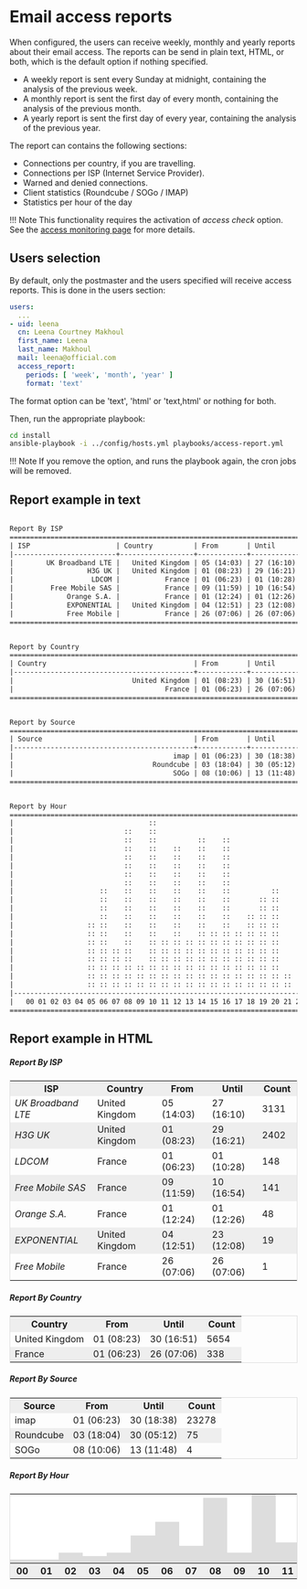 # Email access reports

When configured, the users can receive weekly, monthly and yearly reports about their email access. The reports can be
send in plain text, HTML, or both, which is the default option if nothing specified.

- A weekly report is sent every Sunday at midnight, containing the analysis of the previous week.
- A monthly report is sent the first day of every month, containing the analysis of the previous month.
- A yearly report is sent the first day of every year, containing the analysis of the previous year.

The report can contains the following sections:

- Connections per country, if you are travelling.
- Connections per ISP (Internet Service Provider).
- Warned and denied connections.
- Client statistics (Roundcube / SOGo / IMAP)
- Statistics per hour of the day

!!! Note
    This functionality requires the activation of _access check_ option.
    See the [access monitoring page](email-access-monitoring.md) for more details.

## Users selection

By default, only the postmaster and the users specified will receive access reports. This is done in the users section:

```yaml hl_lines="8"
users:
  ...
- uid: leena
  cn: Leena Courtney Makhoul
  first_name: Leena
  last_name: Makhoul
  mail: leena@official.com
  access_report:
    periods: [ 'week', 'month', 'year' ]
    format: 'text'
```

The format option can be 'text', 'html' or 'text,html' or nothing for both.

Then, run the appropriate playbook:

```sh
cd install
ansible-playbook -i ../config/hosts.yml playbooks/access-report.yml
```

!!! Note
    If you remove the option, and runs the playbook again, the cron jobs will be removed.

## Report example in text

```txt

Report By ISP
================================================================================
| ISP                     | Country          | From       | Until      | Count |
|-------------------------+------------------+------------+------------+-------|
|        UK Broadband LTE |   United Kingdom | 05 (14:03) | 27 (16:10) |  3131 |
|                  H3G UK |   United Kingdom | 01 (08:23) | 29 (16:21) |  2402 |
|                   LDCOM |           France | 01 (06:23) | 01 (10:28) |   148 |
|         Free Mobile SAS |           France | 09 (11:59) | 10 (16:54) |   141 |
|             Orange S.A. |           France | 01 (12:24) | 01 (12:26) |    48 |
|             EXPONENTIAL |   United Kingdom | 04 (12:51) | 23 (12:08) |    19 |
|             Free Mobile |           France | 26 (07:06) | 26 (07:06) |     1 |
================================================================================


Report by Country
================================================================================
| Country                                    | From       | Until      | Count |
|--------------------------------------------+------------+------------+-------|
|                             United Kingdom | 01 (08:23) | 30 (16:51) |  5654 |
|                                     France | 01 (06:23) | 26 (07:06) |   338 |
================================================================================


Report by Source
================================================================================
| Source                                     | From       | Until      | Count |
|--------------------------------------------+------------+------------+-------|
|                                       imap | 01 (06:23) | 30 (18:38) | 23278 |
|                                  Roundcube | 03 (18:04) | 30 (05:12) |    75 |
|                                       SOGo | 08 (10:06) | 13 (11:48) |     4 |
================================================================================


Report by Hour
================================================================================
|                                 ::                                           |
|                           ::    ::                                           |
|                           ::    ::          ::    ::                         |
|                           ::    ::    ::    ::    ::                         |
|                           ::    ::    ::    ::    ::                         |
|                           ::    ::    ::    ::    ::                         |
|                           ::    ::    ::    ::    ::                         |
|                           ::    ::    ::    ::    ::                         |
|                     ::    ::    ::    ::    ::    ::          ::             |
|                     ::    ::    ::    ::    ::    ::       :: ::             |
|                     ::    ::    ::    ::    ::    ::       :: ::             |
|                     ::    ::    ::    ::    ::    ::    :: :: ::             |
|                  :: ::    ::    ::    ::    ::    ::    :: :: ::             |
|                  :: ::    ::    ::    ::    :: :: :: :: :: :: ::             |
|                  :: ::    ::    :: :: :: :: :: :: :: :: :: :: ::             |
|                  :: :: :: ::    :: :: :: :: :: :: :: :: :: :: ::             |
|                  :: :: :: ::    :: :: :: :: :: :: :: :: :: :: ::             |
|                  :: :: :: :: :: :: :: :: :: :: :: :: :: :: :: ::             |
|                  :: :: :: :: :: :: :: :: :: :: :: :: :: :: :: :: ::          |
|                  :: :: :: :: :: :: :: :: :: :: :: :: :: :: :: :: ::          |
|------------------------------------------------------------------------------|
|   00 01 02 03 04 05 06 07 08 09 10 11 12 13 14 15 16 17 18 19 20 21 22 23    |
================================================================================

```

## Report example in HTML

<div id="report-sample">
<style>
    table { border: 1px solid #ddd }
    th { padding: 0.2em 1ch }
    table.hour-report * { padding: 0 0 !important }
    tr:nth-child(odd) { background: #eee }
    td.d { background-color:#ddd!important }
    td.l { background-color:#fff!important }
</style>
        <div id="report-isp">
            <h5>Report By ISP</h5>
            <table>
                <tr>
                    <th>ISP</th>
                    <th>Country</th>
                    <th>From</th>
                    <th>Until</th>
                    <th>Count</th>
                </tr>
                <tr>
                    <td><em>UK Broadband LTE</em></td>
                    <td>United Kingdom</td>
                    <td>05 (14:03)</td>
                    <td>27 (16:10)</td>
                    <td>3131</td>
                </tr>
                <tr>
                    <td><em>H3G UK</em></td>
                    <td>United Kingdom</td>
                    <td>01 (08:23)</td>
                    <td>29 (16:21)</td>
                    <td>2402</td>
                </tr>
                <tr>
                    <td><em>LDCOM</em></td>
                    <td>France</td>
                    <td>01 (06:23)</td>
                    <td>01 (10:28)</td>
                    <td>148</td>
                </tr>
                <tr>
                    <td><em>Free Mobile SAS</em></td>
                    <td>France</td>
                    <td>09 (11:59)</td>
                    <td>10 (16:54)</td>
                    <td>141</td>
                </tr>
                <tr>
                    <td><em>Orange S.A.</em></td>
                    <td>France</td>
                    <td>01 (12:24)</td>
                    <td>01 (12:26)</td>
                    <td>48</td>
                </tr>
                <tr>
                    <td><em>EXPONENTIAL</em></td>
                    <td>United Kingdom</td>
                    <td>04 (12:51)</td>
                    <td>23 (12:08)</td>
                    <td>19</td>
                </tr>
                <tr>
                    <td><em>Free Mobile</em></td>
                    <td>France</td>
                    <td>26 (07:06)</td>
                    <td>26 (07:06)</td>
                    <td>1</td>
                </tr>
            </table>
        </div>
        <div id="report-country">
            <h5>Report By Country</h5>
            <table>
                <tr>
                    <th>Country</th>
                    <th>From</th>
                    <th>Until</th>
                    <th>Count</th>
                </tr>
                <tr>
                    <td>United Kingdom</td>
                    <td>01 (08:23)</td>
                    <td>30 (16:51)</td>
                    <td>5654</td>
                </tr>
                <tr>
                    <td>France</td>
                    <td>01 (06:23)</td>
                    <td>26 (07:06)</td>
                    <td>338</td>
                </tr>
            </table>
        </div>
        <div id="report-source">
            <h5>Report By Source</h5>
            <table>
                <tr>
                    <th>Source</th>
                    <th>From</th>
                    <th>Until</th>
                    <th>Count</th>
                </tr>
                <tr>
                    <td>imap</td>
                    <td>01 (06:23)</td>
                    <td>30 (18:38)</td>
                    <td>23278</td>
                </tr>
                <tr>
                    <td>Roundcube</td>
                    <td>03 (18:04)</td>
                    <td>30 (05:12)</td>
                    <td>75</td>
                </tr>
                <tr>
                    <td>SOGo</td>
                    <td>08 (10:06)</td>
                    <td>13 (11:48)</td>
                    <td>4</td>
                </tr>
            </table>
        </div>
        <div id="report-status">
            <h5>Report By Hour</h5>
            <table id="hour-report"><tr>
                    <td class="l"> </td>
                    <td class="l"> </td>
                    <td class="l"> </td>
                    <td class="l"> </td>
                    <td class="l"> </td>
                    <td class="l"> </td>
                    <td class="l"> </td>
                    <td class="l"> </td>
                    <td class="l"> </td>
                    <td class="l"> </td>
                    <td class="d"> </td>
                    <td class="l"> </td>
                    <td class="l"> </td>
                    <td class="l"> </td>
                    <td class="l"> </td>
                    <td class="l"> </td>
                    <td class="l"> </td>
                    <td class="l"> </td>
                    <td class="l"> </td>
                    <td class="l"> </td>
                    <td class="l"> </td>
                    <td class="l"> </td>
                    <td class="l"> </td>
                    <td class="l"> </td>
                    </tr><tr>
                    <td class="l"> </td>
                    <td class="l"> </td>
                    <td class="l"> </td>
                    <td class="l"> </td>
                    <td class="l"> </td>
                    <td class="l"> </td>
                    <td class="l"> </td>
                    <td class="l"> </td>
                    <td class="d"> </td>
                    <td class="l"> </td>
                    <td class="d"> </td>
                    <td class="l"> </td>
                    <td class="l"> </td>
                    <td class="l"> </td>
                    <td class="l"> </td>
                    <td class="l"> </td>
                    <td class="l"> </td>
                    <td class="l"> </td>
                    <td class="l"> </td>
                    <td class="l"> </td>
                    <td class="l"> </td>
                    <td class="l"> </td>
                    <td class="l"> </td>
                    <td class="l"> </td>
                    </tr><tr>
                    <td class="l"> </td>
                    <td class="l"> </td>
                    <td class="l"> </td>
                    <td class="l"> </td>
                    <td class="l"> </td>
                    <td class="l"> </td>
                    <td class="l"> </td>
                    <td class="l"> </td>
                    <td class="d"> </td>
                    <td class="l"> </td>
                    <td class="d"> </td>
                    <td class="l"> </td>
                    <td class="l"> </td>
                    <td class="l"> </td>
                    <td class="d"> </td>
                    <td class="l"> </td>
                    <td class="d"> </td>
                    <td class="l"> </td>
                    <td class="l"> </td>
                    <td class="l"> </td>
                    <td class="l"> </td>
                    <td class="l"> </td>
                    <td class="l"> </td>
                    <td class="l"> </td>
                    </tr><tr>
                    <td class="l"> </td>
                    <td class="l"> </td>
                    <td class="l"> </td>
                    <td class="l"> </td>
                    <td class="l"> </td>
                    <td class="l"> </td>
                    <td class="l"> </td>
                    <td class="l"> </td>
                    <td class="d"> </td>
                    <td class="l"> </td>
                    <td class="d"> </td>
                    <td class="l"> </td>
                    <td class="d"> </td>
                    <td class="l"> </td>
                    <td class="d"> </td>
                    <td class="l"> </td>
                    <td class="d"> </td>
                    <td class="l"> </td>
                    <td class="l"> </td>
                    <td class="l"> </td>
                    <td class="l"> </td>
                    <td class="l"> </td>
                    <td class="l"> </td>
                    <td class="l"> </td>
                    </tr><tr>
                    <td class="l"> </td>
                    <td class="l"> </td>
                    <td class="l"> </td>
                    <td class="l"> </td>
                    <td class="l"> </td>
                    <td class="l"> </td>
                    <td class="l"> </td>
                    <td class="l"> </td>
                    <td class="d"> </td>
                    <td class="l"> </td>
                    <td class="d"> </td>
                    <td class="l"> </td>
                    <td class="d"> </td>
                    <td class="l"> </td>
                    <td class="d"> </td>
                    <td class="l"> </td>
                    <td class="d"> </td>
                    <td class="l"> </td>
                    <td class="l"> </td>
                    <td class="l"> </td>
                    <td class="l"> </td>
                    <td class="l"> </td>
                    <td class="l"> </td>
                    <td class="l"> </td>
                    </tr><tr>
                    <td class="l"> </td>
                    <td class="l"> </td>
                    <td class="l"> </td>
                    <td class="l"> </td>
                    <td class="l"> </td>
                    <td class="l"> </td>
                    <td class="l"> </td>
                    <td class="l"> </td>
                    <td class="d"> </td>
                    <td class="l"> </td>
                    <td class="d"> </td>
                    <td class="l"> </td>
                    <td class="d"> </td>
                    <td class="l"> </td>
                    <td class="d"> </td>
                    <td class="l"> </td>
                    <td class="d"> </td>
                    <td class="l"> </td>
                    <td class="l"> </td>
                    <td class="l"> </td>
                    <td class="l"> </td>
                    <td class="l"> </td>
                    <td class="l"> </td>
                    <td class="l"> </td>
                    </tr><tr>
                    <td class="l"> </td>
                    <td class="l"> </td>
                    <td class="l"> </td>
                    <td class="l"> </td>
                    <td class="l"> </td>
                    <td class="l"> </td>
                    <td class="l"> </td>
                    <td class="l"> </td>
                    <td class="d"> </td>
                    <td class="l"> </td>
                    <td class="d"> </td>
                    <td class="l"> </td>
                    <td class="d"> </td>
                    <td class="l"> </td>
                    <td class="d"> </td>
                    <td class="l"> </td>
                    <td class="d"> </td>
                    <td class="l"> </td>
                    <td class="l"> </td>
                    <td class="l"> </td>
                    <td class="l"> </td>
                    <td class="l"> </td>
                    <td class="l"> </td>
                    <td class="l"> </td>
                    </tr><tr>
                    <td class="l"> </td>
                    <td class="l"> </td>
                    <td class="l"> </td>
                    <td class="l"> </td>
                    <td class="l"> </td>
                    <td class="l"> </td>
                    <td class="l"> </td>
                    <td class="l"> </td>
                    <td class="d"> </td>
                    <td class="l"> </td>
                    <td class="d"> </td>
                    <td class="l"> </td>
                    <td class="d"> </td>
                    <td class="l"> </td>
                    <td class="d"> </td>
                    <td class="l"> </td>
                    <td class="d"> </td>
                    <td class="l"> </td>
                    <td class="l"> </td>
                    <td class="l"> </td>
                    <td class="l"> </td>
                    <td class="l"> </td>
                    <td class="l"> </td>
                    <td class="l"> </td>
                    </tr><tr>
                    <td class="l"> </td>
                    <td class="l"> </td>
                    <td class="l"> </td>
                    <td class="l"> </td>
                    <td class="l"> </td>
                    <td class="l"> </td>
                    <td class="d"> </td>
                    <td class="l"> </td>
                    <td class="d"> </td>
                    <td class="l"> </td>
                    <td class="d"> </td>
                    <td class="l"> </td>
                    <td class="d"> </td>
                    <td class="l"> </td>
                    <td class="d"> </td>
                    <td class="l"> </td>
                    <td class="d"> </td>
                    <td class="l"> </td>
                    <td class="l"> </td>
                    <td class="l"> </td>
                    <td class="d"> </td>
                    <td class="l"> </td>
                    <td class="l"> </td>
                    <td class="l"> </td>
                    </tr><tr>
                    <td class="l"> </td>
                    <td class="l"> </td>
                    <td class="l"> </td>
                    <td class="l"> </td>
                    <td class="l"> </td>
                    <td class="l"> </td>
                    <td class="d"> </td>
                    <td class="l"> </td>
                    <td class="d"> </td>
                    <td class="l"> </td>
                    <td class="d"> </td>
                    <td class="l"> </td>
                    <td class="d"> </td>
                    <td class="l"> </td>
                    <td class="d"> </td>
                    <td class="l"> </td>
                    <td class="d"> </td>
                    <td class="l"> </td>
                    <td class="l"> </td>
                    <td class="d"> </td>
                    <td class="d"> </td>
                    <td class="l"> </td>
                    <td class="l"> </td>
                    <td class="l"> </td>
                    </tr><tr>
                    <td class="l"> </td>
                    <td class="l"> </td>
                    <td class="l"> </td>
                    <td class="l"> </td>
                    <td class="l"> </td>
                    <td class="l"> </td>
                    <td class="d"> </td>
                    <td class="l"> </td>
                    <td class="d"> </td>
                    <td class="l"> </td>
                    <td class="d"> </td>
                    <td class="l"> </td>
                    <td class="d"> </td>
                    <td class="l"> </td>
                    <td class="d"> </td>
                    <td class="l"> </td>
                    <td class="d"> </td>
                    <td class="l"> </td>
                    <td class="l"> </td>
                    <td class="d"> </td>
                    <td class="d"> </td>
                    <td class="l"> </td>
                    <td class="l"> </td>
                    <td class="l"> </td>
                    </tr><tr>
                    <td class="l"> </td>
                    <td class="l"> </td>
                    <td class="l"> </td>
                    <td class="l"> </td>
                    <td class="l"> </td>
                    <td class="l"> </td>
                    <td class="d"> </td>
                    <td class="l"> </td>
                    <td class="d"> </td>
                    <td class="l"> </td>
                    <td class="d"> </td>
                    <td class="l"> </td>
                    <td class="d"> </td>
                    <td class="l"> </td>
                    <td class="d"> </td>
                    <td class="l"> </td>
                    <td class="d"> </td>
                    <td class="l"> </td>
                    <td class="d"> </td>
                    <td class="d"> </td>
                    <td class="d"> </td>
                    <td class="l"> </td>
                    <td class="l"> </td>
                    <td class="l"> </td>
                    </tr><tr>
                    <td class="l"> </td>
                    <td class="l"> </td>
                    <td class="l"> </td>
                    <td class="l"> </td>
                    <td class="l"> </td>
                    <td class="d"> </td>
                    <td class="d"> </td>
                    <td class="l"> </td>
                    <td class="d"> </td>
                    <td class="l"> </td>
                    <td class="d"> </td>
                    <td class="l"> </td>
                    <td class="d"> </td>
                    <td class="l"> </td>
                    <td class="d"> </td>
                    <td class="l"> </td>
                    <td class="d"> </td>
                    <td class="l"> </td>
                    <td class="d"> </td>
                    <td class="d"> </td>
                    <td class="d"> </td>
                    <td class="l"> </td>
                    <td class="l"> </td>
                    <td class="l"> </td>
                    </tr><tr>
                    <td class="l"> </td>
                    <td class="l"> </td>
                    <td class="l"> </td>
                    <td class="l"> </td>
                    <td class="l"> </td>
                    <td class="d"> </td>
                    <td class="d"> </td>
                    <td class="l"> </td>
                    <td class="d"> </td>
                    <td class="l"> </td>
                    <td class="d"> </td>
                    <td class="l"> </td>
                    <td class="d"> </td>
                    <td class="l"> </td>
                    <td class="d"> </td>
                    <td class="d"> </td>
                    <td class="d"> </td>
                    <td class="d"> </td>
                    <td class="d"> </td>
                    <td class="d"> </td>
                    <td class="d"> </td>
                    <td class="l"> </td>
                    <td class="l"> </td>
                    <td class="l"> </td>
                    </tr><tr>
                    <td class="l"> </td>
                    <td class="l"> </td>
                    <td class="l"> </td>
                    <td class="l"> </td>
                    <td class="l"> </td>
                    <td class="d"> </td>
                    <td class="d"> </td>
                    <td class="l"> </td>
                    <td class="d"> </td>
                    <td class="l"> </td>
                    <td class="d"> </td>
                    <td class="d"> </td>
                    <td class="d"> </td>
                    <td class="d"> </td>
                    <td class="d"> </td>
                    <td class="d"> </td>
                    <td class="d"> </td>
                    <td class="d"> </td>
                    <td class="d"> </td>
                    <td class="d"> </td>
                    <td class="d"> </td>
                    <td class="l"> </td>
                    <td class="l"> </td>
                    <td class="l"> </td>
                    </tr><tr>
                    <td class="l"> </td>
                    <td class="l"> </td>
                    <td class="l"> </td>
                    <td class="l"> </td>
                    <td class="l"> </td>
                    <td class="d"> </td>
                    <td class="d"> </td>
                    <td class="d"> </td>
                    <td class="d"> </td>
                    <td class="l"> </td>
                    <td class="d"> </td>
                    <td class="d"> </td>
                    <td class="d"> </td>
                    <td class="d"> </td>
                    <td class="d"> </td>
                    <td class="d"> </td>
                    <td class="d"> </td>
                    <td class="d"> </td>
                    <td class="d"> </td>
                    <td class="d"> </td>
                    <td class="d"> </td>
                    <td class="l"> </td>
                    <td class="l"> </td>
                    <td class="l"> </td>
                    </tr><tr>
                    <td class="l"> </td>
                    <td class="l"> </td>
                    <td class="l"> </td>
                    <td class="l"> </td>
                    <td class="l"> </td>
                    <td class="d"> </td>
                    <td class="d"> </td>
                    <td class="d"> </td>
                    <td class="d"> </td>
                    <td class="l"> </td>
                    <td class="d"> </td>
                    <td class="d"> </td>
                    <td class="d"> </td>
                    <td class="d"> </td>
                    <td class="d"> </td>
                    <td class="d"> </td>
                    <td class="d"> </td>
                    <td class="d"> </td>
                    <td class="d"> </td>
                    <td class="d"> </td>
                    <td class="d"> </td>
                    <td class="l"> </td>
                    <td class="l"> </td>
                    <td class="l"> </td>
                    </tr><tr>
                    <td class="l"> </td>
                    <td class="l"> </td>
                    <td class="d"> </td>
                    <td class="l"> </td>
                    <td class="d"> </td>
                    <td class="d"> </td>
                    <td class="d"> </td>
                    <td class="d"> </td>
                    <td class="d"> </td>
                    <td class="d"> </td>
                    <td class="d"> </td>
                    <td class="d"> </td>
                    <td class="d"> </td>
                    <td class="d"> </td>
                    <td class="d"> </td>
                    <td class="d"> </td>
                    <td class="d"> </td>
                    <td class="d"> </td>
                    <td class="d"> </td>
                    <td class="d"> </td>
                    <td class="d"> </td>
                    <td class="l"> </td>
                    <td class="l"> </td>
                    <td class="l"> </td>
                    </tr><tr>
                    <td class="l"> </td>
                    <td class="l"> </td>
                    <td class="d"> </td>
                    <td class="d"> </td>
                    <td class="d"> </td>
                    <td class="d"> </td>
                    <td class="d"> </td>
                    <td class="d"> </td>
                    <td class="d"> </td>
                    <td class="d"> </td>
                    <td class="d"> </td>
                    <td class="d"> </td>
                    <td class="d"> </td>
                    <td class="d"> </td>
                    <td class="d"> </td>
                    <td class="d"> </td>
                    <td class="d"> </td>
                    <td class="d"> </td>
                    <td class="d"> </td>
                    <td class="d"> </td>
                    <td class="d"> </td>
                    <td class="d"> </td>
                    <td class="l"> </td>
                    <td class="l"> </td>
                    </tr><tr>
                    <td class="d"> </td>
                    <td class="d"> </td>
                    <td class="d"> </td>
                    <td class="d"> </td>
                    <td class="d"> </td>
                    <td class="d"> </td>
                    <td class="d"> </td>
                    <td class="d"> </td>
                    <td class="d"> </td>
                    <td class="d"> </td>
                    <td class="d"> </td>
                    <td class="d"> </td>
                    <td class="d"> </td>
                    <td class="d"> </td>
                    <td class="d"> </td>
                    <td class="d"> </td>
                    <td class="d"> </td>
                    <td class="d"> </td>
                    <td class="d"> </td>
                    <td class="d"> </td>
                    <td class="d"> </td>
                    <td class="d"> </td>
                    <td class="l"> </td>
                    <td class="l"> </td>
                    </tr><tr><th>00</th><th>01</th><th>02</th><th>03</th><th>04</th><th>05</th><th>06</th><th>07</th><th>08</th><th>09</th><th>10</th><th>11</th><th>12</th><th>13</th><th>14</th><th>15</th><th>16</th><th>17</th><th>18</th><th>19</th><th>20</th><th>21</th><th>22</th><th>23</th></tr>
            </table>
        </div>
</div>
